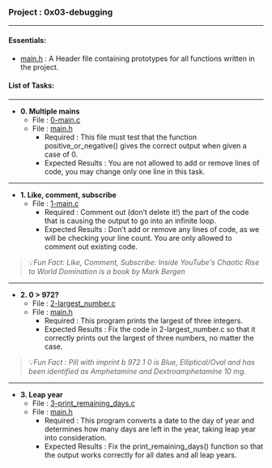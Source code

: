 <h3>Project : 0x03-debugging</h3>
<hr>

<h4>Essentials:</h4>

* [main.h](./main.h) : A Header file containing prototypes for all functions written in the project.

<h4>List of Tasks:</h4>
<hr>

* **0. Multiple mains**
  * File : [0-main.c](./0-main.c)
  * File : [main.h](./main.h)
    * Required : This file must test that the function positive_or_negative() gives the correct output when given a case of 0.
    * Expected Results : You are not allowed to add or remove lines of code, you may change only one line in this task.
<hr>
  
* **1. Like, comment, subscribe**
  * File : [1-main.c](./1-main.c)
    * Required : Comment out (don’t delete it!) the part of the code that is causing the output to go into an infinite loop.
    * Expected Results : Don’t add or remove any lines of code, as we will be checking your line count. You are only allowed to comment out existing code.

> 💡*Fun Fact: Like, Comment, Subscribe: Inside YouTube's Chaotic Rise to World Domination is a book by Mark Bergen*

<hr>
    
* **2. 0 > 972?**
  * File : [2-largest_number.c](./2-largest_number.c)
  * File : [main.h](./main.h)
    * Required : This program prints the largest of three integers.
    * Expected Results : Fix the code in 2-largest_number.c so that it correctly prints out the largest of three numbers, no matter the case.
    
> 💡*Fun Fact : Pill with imprint b 972 1 0 is Blue, Elliptical/Oval and has been identified as Amphetamine and Dextroamphetamine 10 mg.*

<hr>

* **3. Leap year**
  * File : [3-print_remaining_days.c](./3-print_remaining_days.c)
  * File : [main.h](./main.h)
    * Required : This program converts a date to the day of year and determines how many days are left in the year, taking leap year into consideration.
    * Expected Results : Fix the print_remaining_days() function so that the output works correctly for all dates and all leap years.

